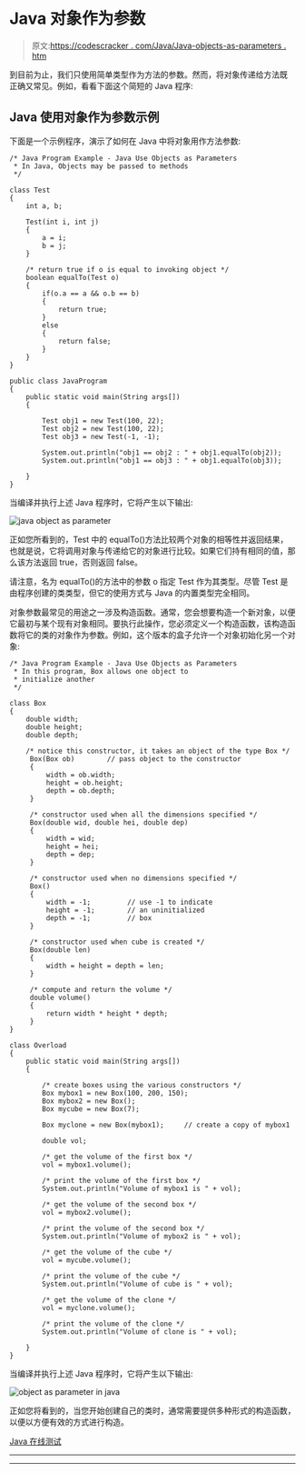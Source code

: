 # Java 对象作为参数

> 原文:[https://codescracker . com/Java/Java-objects-as-parameters . htm](https://codescracker.com/java/java-objects-as-parameters.htm)

到目前为止，我们只使用简单类型作为方法的参数。然而，将对象传递给方法既 正确又常见。例如，看看下面这个简短的 Java 程序:

## Java 使用对象作为参数示例

下面是一个示例程序，演示了如何在 Java 中将对象用作方法参数:

```
/* Java Program Example - Java Use Objects as Parameters
 * In Java, Objects may be passed to methods
 */

class Test
{
    int a, b;

    Test(int i, int j)
    {
        a = i;
        b = j;
    }

    /* return true if o is equal to invoking object */
    boolean equalTo(Test o)
    {
        if(o.a == a && o.b == b)
        {
            return true;
        }
        else
        {
            return false;
        }
    }
}

public class JavaProgram
{   
    public static void main(String args[])
    {

        Test obj1 = new Test(100, 22);
        Test obj2 = new Test(100, 22);
        Test obj3 = new Test(-1, -1);

        System.out.println("obj1 == obj2 : " + obj1.equalTo(obj2));
        System.out.println("obj1 == obj3 : " + obj1.equalTo(obj3));

    }
}
```

当编译并执行上述 Java 程序时，它将产生以下输出:

![java object as parameter](../Images/a092cf5a308bcbae08650fc4e6e2d5cb.png)

正如您所看到的，Test 中的 equalTo()方法比较两个对象的相等性并返回结果，也就是说，它将调用对象与传递给它的对象进行比较。如果它们持有相同的值，那么该方法返回 true，否则返回 false。

请注意，名为 equalTo()的方法中的参数 o 指定 Test 作为其类型。尽管 Test 是由程序创建的类类型，但它的使用方式与 Java 的内置类型完全相同。

对象参数最常见的用途之一涉及构造函数。通常，您会想要构造一个新对象，以便它最初与某个现有对象相同。要执行此操作，您必须定义一个构造函数，该构造函数将它的类的对象作为参数。例如，这个版本的盒子允许一个对象初始化另一个对象:

```
/* Java Program Example - Java Use Objects as Parameters
 * In this program, Box allows one object to
 * initialize another 
 */

class Box
{
    double width;
    double height;
    double depth;

    /* notice this constructor, it takes an object of the type Box */
     Box(Box ob)        // pass object to the constructor
     {
         width = ob.width;
         height = ob.height;
         depth = ob.depth;
     }

     /* constructor used when all the dimensions specified */
     Box(double wid, double hei, double dep)
     {
         width = wid;
         height = hei;
         depth = dep;
     }

     /* constructor used when no dimensions specified */
     Box()
     {
         width = -1;         // use -1 to indicate
         height = -1;        // an uninitialized
         depth = -1;         // box
     }

     /* constructor used when cube is created */
     Box(double len)
     {
         width = height = depth = len;
     }

     /* compute and return the volume */
     double volume()
     {
         return width * height * depth;
     }
}

class Overload
{
    public static void main(String args[])
    {

        /* create boxes using the various constructors */
        Box mybox1 = new Box(100, 200, 150);
        Box mybox2 = new Box();
        Box mycube = new Box(7);

        Box myclone = new Box(mybox1);     // create a copy of mybox1

        double vol;

        /* get the volume of the first box */
        vol = mybox1.volume();

        /* print the volume of the first box */
        System.out.println("Volume of mybox1 is " + vol);

        /* get the volume of the second box */
        vol = mybox2.volume();

        /* print the volume of the second box */
        System.out.println("Volume of mybox2 is " + vol);

        /* get the volume of the cube */
        vol = mycube.volume();

        /* print the volume of the cube */
        System.out.println("Volume of cube is " + vol);

        /* get the volume of the clone */
        vol = myclone.volume();

        /* print the volume of the clone */
        System.out.println("Volume of clone is " + vol);

    }
}
```

当编译并执行上述 Java 程序时，它将产生以下输出:

![object as parameter in java](../Images/42863327dc3955fdaae8435de735aa49.png)

正如您将看到的，当您开始创建自己的类时，通常需要提供多种形式的构造函数，以便以方便有效的方式进行构造。

[Java 在线测试](/exam/showtest.php?subid=1)

* * *

* * *